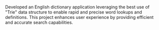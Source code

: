 Developed an English dictionary application leveraging the best use of "Trie" data structure to enable rapid and precise word lookups and definitions. 
This project enhances user experience by providing efficient and accurate search capabilities.
